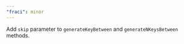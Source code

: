 ```yaml
---
"fraci": minor
---
```


Add `skip` parameter to `generateKeyBetween` and `generateNKeysBetween` methods.
